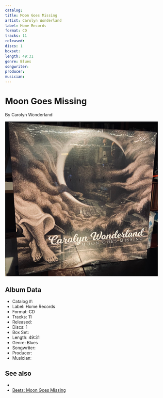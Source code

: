 ```yaml
---
catalog: 
title: Moon Goes Missing
artist: Carolyn Wonderland
label: Home Records
format: CD
tracks: 11
released: 
discs: 1
boxset: 
length: 49:31
genre: Blues
songwriter: 
producer: 
musician: 
---
```


# Moon Goes Missing

By Carolyn Wonderland

![](../../assets/cdcovers/Carolyn_Wonderland-Moon_Goes_Missing.png)

## Album Data

- Catalog #: 
- Label: Home Records
- Format: CD
- Tracks: 11
- Released: 
- Discs: 1
- Box Set: 
- Length: 49:31
- Genre: Blues
- Songwriter: 
- Producer: 
- Musician: 


## See also

- [](Carolyn_Wonderland.md)
- [Beets: Moon Goes Missing](../../Beets/Carolyn_Wonderland/Moon_Goes_Missing.md)
